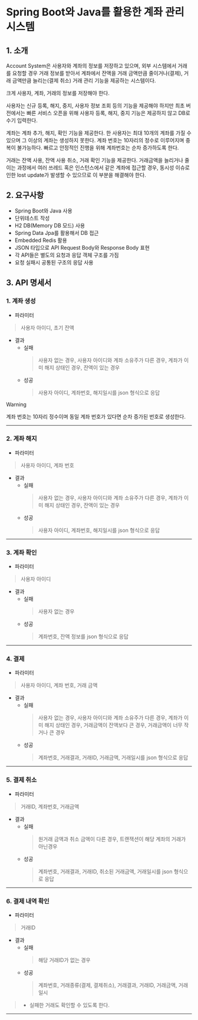 # Spring Boot와 Java를 활용한 계좌 관리 시스템
## 1. 소개
Account System은 사용자와 계좌의 정보를 저장하고 있으며,
외부 시스템에서 거래를 요청할 경우 거래 정보를 받아서 계좌에서 잔액을 거래 금액만큼 줄이거나(결제),
거래 금액만큼 늘리는(결제 취소) 거래 관리 기능을 제공하는 시스템이다.

크게 사용자, 계좌, 거래의 정보를 저장해야 한다.

사용자는 신규 등록, 해지, 중지, 사용자 정보 조회 등의 기능을 제공해야 하지만
최초 버전에서는 빠른 서비스 오픈을 위해 사용자 등록, 해지, 중지 기능은 제공하지 않고 DB로 수기 입력한다.

계좌는 계좌 추가, 해지, 확인 기능을 제공한다. 한 사용자는 최대 10개의 계좌를 가질 수 있으며 그 이상의 계좌는 생성하지 못한다.
계좌 번호는 10자리의 정수로 이루어지며 중복이 불가능하다.
빠르고 안정적인 진행을 위해 계좌번호는 순차 증가하도록 한다.

거래는 잔액 사용, 잔액 사용 취소, 거래 확인 기능을 제공한다.
거래금액을 늘리거나 줄이는 과정에서 여러 쓰레드 혹은 인스턴스에서 같은 계좌에 접근할 경우,
동시성 이슈로 인한 lost update가 발생할 수 있으므로 이 부분을 해결해야 한다.

## 2. 요구사항
- Spring Boot와 Java 사용
- 단위테스트 작성
- H2 DB(Memory DB 모드) 사용
- Spring Data Jpa를 활용해서 DB 접근
- Embedded Redis 활용
- JSON 타입으로 API Request Body와 Response Body 표현
- 각 API들은 별도의 요청과 응답 객체 구조를 가짐
- 요청 실패시 공통된 구조의 응답 사용

## 3. API 명세서
### 1. 계좌 생성
- 파라미터
> 사용자 아이디, 초기 잔액

- 결과
  - 실패
    > 사용자 없는 경우, 사용자 아이디와 계좌 소유주가 다른 경우, 계좌가 이미 해지 상태인 경우, 잔액이 있는 경우
  - 성공
    > 사용자 아이디, 계좌번호, 해지일시를 json 형식으로 응답

>[!warning]
> 계좌 번호는 10자리 정수이며 동일 계좌 번호가 있다면 순차 증가된 번호로 생성한다.
---
### 2. 계좌 해지
- 파라미터
> 사용자 아이디, 계좌 번호

- 결과
  - 실패
    > 사용자 없는 경우, 사용자 아이디와 계좌 소유주가 다른 경우, 계좌가 이미 해지 상태인 경우, 잔액이 있는 경우
  - 성공
    > 사용자 아이디, 계좌번호, 해지일시를 json 형식으로 응답
---
### 3. 계좌 확인
- 파라미터
> 사용자 아이디

- 결과
  - 실패
    > 사용자 없는 경우
  - 성공
    > 계좌번호, 잔액 정보를 json 형식으로 응답
---
### 4. 결제
- 파라미터
> 사용자 아이디, 계좌 번호, 거래 금액

- 결과
  - 실패
    > 사용자 없는 경우, 사용자 아이디와 계좌 소유주가 다른 경우, 계좌가 이미 해지 상태인 경우, 거래금액이 잔액보다 큰 경우, 거래금액이 너무 작거나 큰 경우
  - 성공
    > 계좌번호, 거래결과, 거래ID, 거래금액, 거래일시를 json 형식으로 응답
---
### 5. 결제 취소
- 파라미터
> 거래ID, 계좌번호, 거래금액

- 결과
  - 실패
    > 원거래 금액과 취소 금액이 다른 경우, 트랜잭션이 해당 계좌의 거래가 아닌경우
  - 성공
    > 계좌번호, 거래결과, 거래ID, 취소된 거래금액, 거래일시를 json 형식으로 응답
---
### 6. 결제 내역 확인
- 파라미터
> 거래ID

- 결과
  - 실패
    > 해당 거래ID가 없는 경우
  - 성공
    > 계좌번호, 거래종류(결제, 결제취소), 거래결과, 거래ID, 거래금액, 거래일시

> + 실패한 거래도 확인할 수 있도록 한다.
---
